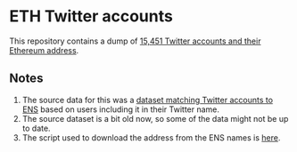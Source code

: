 # ETH Twitter accounts

This repository contains a dump of [15,451 Twitter accounts and their Ethereum address](https://github.com/chase-manning/eth-twitter-accounts/blob/main/eth-twitter.csv).

## Notes

1. The source data for this was a [dataset matching Twitter accounts to ENS](https://github.com/ultrasoundmoney/ens_twitter_accounts) based on users including it in their Twitter name.
2. The source dataset is a bit old now, so some of the data might not be up to date.
3. The script used to download the address from the ENS names is [here](https://github.com/chase-manning/eth-twitter-accounts/blob/main/script/index.js).
